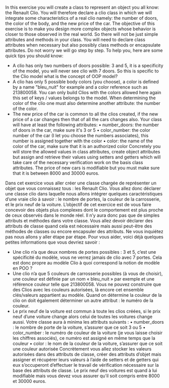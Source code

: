 In this exercise you will create a class to represent an object you all know: the Renault Clio.
You will therefore declare a clio class in which we will integrate some characteristics of a real clio namely: the number of doors, the color of the body, and the new price of the car.
The objective of this exercise is to make you design more complex objects whose behavior is closer to those observed in the real world. So there will not be just simple attributes and methods in your class. You will need to declare class attributes when necessary but also possibly class methods or encapsulate attributes.
Do not worry we will go step by step.
To help you, here are some quick tips you should know:
- A clio has only two numbers of doors possible: 3 and 5, it is a specificity of the model, you will never see clio with 7 doors. So this is specific to the Clio model what is the concept of OOP model?
- A clio has only 5 possible body colors (you choose), a color is defined by a name "bleu_nuit" for example and a color reference such as 213800058. You can only build Clios with the colors allowed here again this set of keys / values ​​belongs to the model. When determining the color of the clio one must also determine another attribute: the number of the color.
- The new price of the car is common to all the clios created, if the new price of a car changes then that of all the cars changes also.
Your class will have at least the following attributes:
• number_doors: the number of doors in the car, make sure it's 3 or 5
• color_number: the color number of the car (I let you choose the numbers
associates), this number is assigned together with the color
• color: the name of the color of the car, make sure that it is an authorized color
Concretely you will store the allowed values ​​in class attributes, create object attributes but assign and retrieve their values ​​using setters and getters which will take care of the necessary verification work on the basis class attributes.
The price of new cars is modifiable but you must make sure that it is between 8000 and 30000 euros.

Dans cet exercice vous aller créer une classe chargée de représenter un objet que vous connaissez tous : les Renault Clio.
Vous allez donc déclarer une classe clio dans laquelle nous allons intégrer quelques caractéristiques d’une vraie clio à savoir : le nombre de portes, la couleur de la carrosserie, et le prix neuf de la voiture.
L’objectif de cet exercice est de vous faire concevoir des objets plus complexes dont le comportement est plus proche de ceux observés dans le monde réel. Il n’y aura donc pas que de simples attributs et méthodes dans votre classe. Vous allez devoir déclarer des attributs de classe quand cela est nécessaire mais aussi peut-être des méthodes de classes ou encore encapsuler des attributs.
Ne vous inquiétez pas nous allons y aller étape par étape.
Pour vous aider, voici déjà quelques petites informations que vous devriez savoir :
- Une clio n’a que deux nombres de portes possibles : 3 et 5, c’est une spécificité du modèle, vous ne verrez jamais de clio avec 7 portes. Cela est donc propre au modèle Clio à quoi correspond la notion de modèle en POO ?
- Une clio n’a que 5 couleurs de carrosserie possibles (à vous de choisir), une couleur est définie par un nom « bleu_nuit » par exemple et une référence couleur telle que 213800058. Vous ne pouvez construire que des Clios avec les couleurs autorisées, là encore cet ensemble clés/valeurs appartient au modèle. Quand on détermine la couleur de la clio on doit également déterminer un autre attribut : le numéro de la couleur.
- Le prix neuf de la voiture est commun à toute les clios créées, si le prix neuf d’une voiture change alors celui de toutes les voitures change aussi.
Votre classe aura à minima les attributs suivants :
• number_doors : le nombre de porte de la voiture, s’assurer que ce soit 3 ou 5
• color_number : le numéro de couleur de la voiture (je vous laisse choisir les chiffres
associés), ce numéro est assigné en même temps que la couleur
• color : le nom de la couleur de la voiture, s’assurer que ce soit une couleur autorisée
Concrètement vous allez stocker les valeurs autorisées dans des attributs de classe, créer des attributs d’objet mais assigner et récupérer leurs valeurs à l’aide de setters et de getters qui eux s’occuperont d’effectuer le travail de vérification nécessaire sur la base des attributs de classe.
Le prix neuf des voitures est quand à lui modifiable mais vous devez vous assurer qu’il soit compris entre 8000 et 30000 euros.
